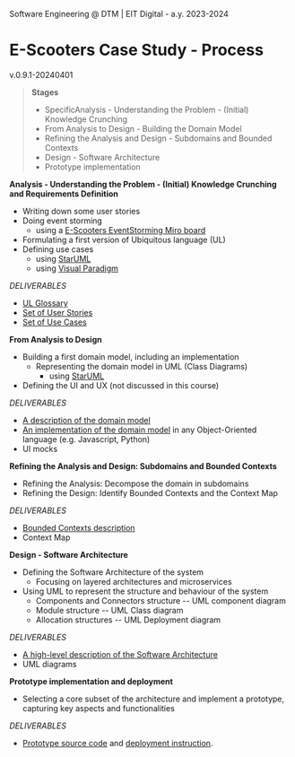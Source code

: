 Software Engineering @ DTM | EIT Digital - a.y. 2023-2024 

# E-Scooters Case Study - Process
v.0.9.1-20240401

> **Stages**
>* SpecificAnalysis - Understanding the Problem - (Initial) Knowledge Crunching 
>* From Analysis to Design - Building the Domain Model
>* Refining the Analysis and Design - Subdomains and Bounded Contexts 
>* Design - Software Architecture 
>* Prototype implementation 
>


**Analysis - Understanding the Problem - (Initial) Knowledge Crunching and Requirements Definition** 
	
- Writing down some user stories
- Doing event storming 
    - using a [E-Scooters EventStorming Miro board](https://miro.com/app/board/uXjVKTpmQkU=/?share_link_id=462632821849)
- Formulating a first version of Ubiquitous language (UL)
- Defining use cases 
	- using [StarUML](https://staruml.io/)  
   - using [Visual Paradigm](https://online.visual-paradigm.com/) 

*DELIVERABLES*

- [UL Glossary](https://github.com/unibo-dtm-se/e-scooters-case-study/blob/main/glossary.md)
- [Set of User Stories](https://github.com/unibo-dtm-se/e-scooters-case-study/blob/main/user-stories.md)
- [Set of Use Cases](https://github.com/unibo-dtm-se/e-scooters-case-study/blob/main/use-cases.md)

    

**From Analysis to Design**

- Building a first domain model, including an implementation 
	- Representing the domain model in UML (Class Diagrams) 
		- using [StarUML](https://staruml.io/) 
- Defining the UI and UX (not discussed in this course)

*DELIVERABLES*

- [A description of the domain model](https://github.com/unibo-dtm-se/e-scooters-case-study/blob/main/domain-model.md)
- [An implementation of the domain model](https://github.com/unibo-dtm-se/e-scooters-domain-model-monolitic/README.md) in any Object-Oriented language (e.g. Javascript, Python) 
- UI mocks

**Refining the Analysis and Design: Subdomains and Bounded Contexts**

- Refining the Analysis: Decompose the domain in subdomains
- Refining the Design: Identify Bounded Contexts and the Context Map

*DELIVERABLES*

- [Bounded Contexts description](https://github.com/unibo-dtm-se/e-scooters-case-study/blob/main/bounded-contexts.md)
- Context Map

**Design - Software Architecture**    

- Defining the Software Architecture of the system
    - Focusing on layered architectures and microservices
- Using UML to represent the structure and behaviour of the system
	- Components and Connectors structure -- UML component diagram
	- Module structure -- UML Class diagram
	- Allocation structures  -- UML Deployment diagram


  
*DELIVERABLES*

- [A high-level description of the Software Architecture](https://github.com/unibo-dtm-se/e-scooters-case-study/blob/main/sw-architecture.md)
- UML diagrams

**Prototype implementation and deployment** 

- Selecting a core subset of the architecture and implement a prototype, capturing key aspects and functionalities

*DELIVERABLES*

- [Prototype source code](https://github.com/unibo-dtm-se/e-scooters-prototype) and [deployment instruction](https://github.com/unibo-dtm-se/e-scooters-case-study/blob/main/prototype-dev-deplo.md).  

